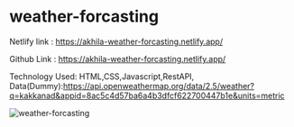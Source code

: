 # weather-forcasting

Netlify link :  https://akhila-weather-forcasting.netlify.app/

Github Link :  https://akhila-weather-forcasting.netlify.app/

Technology Used: HTML,CSS,Javascript,RestAPI,
Data(Dummy):https://api.openweathermap.org/data/2.5/weather?q=kakkanad&appid=8ac5c4d57ba6a4b3dfcf622700447b1e&units=metric

![weather-forcasting](https://github.com/akhilanithin/weather-forcasting/assets/122517142/a82ca1d0-54e0-49de-a6d1-ab66d69dfaa4)
